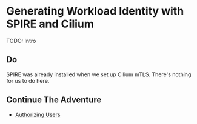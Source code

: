 # Generating Workload Identity with SPIRE and Cilium

TODO: Intro

## Do

SPIRE was already installed when we set up Cilium mTLS. There's nothing for us to do here.

## Continue The Adventure

* [Authorizing Users](../user-authentication/README.md)

